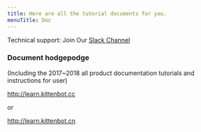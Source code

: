 ```yaml
---
title: Here are all the tutorial documents for you.
menuTitle: Doc
---
```


Technical support: Join Our [Slack Channel](https://join.slack.com/t/kittenbot-community/shared_invite/enQtNDU5MjQ3ODM5OTQyLTk1NjdlY2U5NzYyMjlmODczOGU4NTY4NDE1MzdkMDdkOGE2NjgwMmE3MWUwMzJmNmJhZWE2MjU2ZDIxZTE5MWQ)


### Document hodgepodge
(Including the 2017~2018 all product documentation tutorials and instructions for user)

http://learn.kittenbot.cc

or

http://learn.kittenbot.cn
